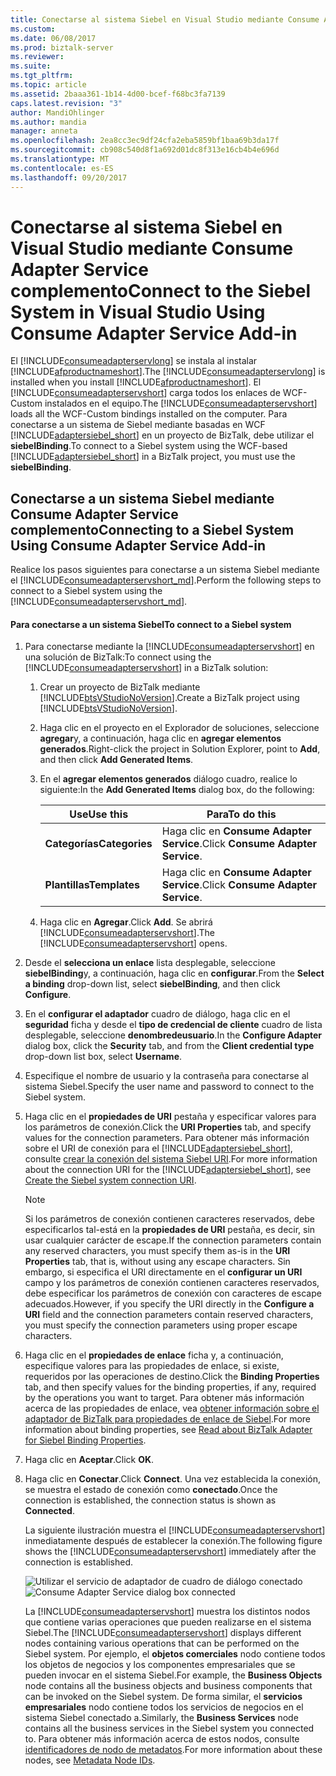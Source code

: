 ```yaml
---
title: Conectarse al sistema Siebel en Visual Studio mediante Consume Adapter Service complemento | Documentos de Microsoft
ms.custom: 
ms.date: 06/08/2017
ms.prod: biztalk-server
ms.reviewer: 
ms.suite: 
ms.tgt_pltfrm: 
ms.topic: article
ms.assetid: 2baaa361-1b14-4d00-bcef-f68bc3fa7139
caps.latest.revision: "3"
author: MandiOhlinger
ms.author: mandia
manager: anneta
ms.openlocfilehash: 2ea8cc3ec9df24cfa2eba5859bf1baa69b3da17f
ms.sourcegitcommit: cb908c540d8f1a692d01dc8f313e16cb4b4e696d
ms.translationtype: MT
ms.contentlocale: es-ES
ms.lasthandoff: 09/20/2017
---
```

# <a name="connect-to-the-siebel-system-in-visual-studio-using-consume-adapter-service-add-in"></a><span data-ttu-id="aabc9-102">Conectarse al sistema Siebel en Visual Studio mediante Consume Adapter Service complemento</span><span class="sxs-lookup"><span data-stu-id="aabc9-102">Connect to the Siebel System in Visual Studio Using Consume Adapter Service Add-in</span></span>
<span data-ttu-id="aabc9-103">El [!INCLUDE[consumeadapterservlong](../../includes/consumeadapterservlong-md.md)] se instala al instalar [!INCLUDE[afproductnameshort](../../includes/afproductnameshort-md.md)].</span><span class="sxs-lookup"><span data-stu-id="aabc9-103">The [!INCLUDE[consumeadapterservlong](../../includes/consumeadapterservlong-md.md)] is installed when you install [!INCLUDE[afproductnameshort](../../includes/afproductnameshort-md.md)].</span></span> <span data-ttu-id="aabc9-104">El [!INCLUDE[consumeadapterservshort](../../includes/consumeadapterservshort-md.md)] carga todos los enlaces de WCF-Custom instalados en el equipo.</span><span class="sxs-lookup"><span data-stu-id="aabc9-104">The [!INCLUDE[consumeadapterservshort](../../includes/consumeadapterservshort-md.md)] loads all the WCF-Custom bindings installed on the computer.</span></span> <span data-ttu-id="aabc9-105">Para conectarse a un sistema de Siebel mediante basadas en WCF [!INCLUDE[adaptersiebel_short](../../includes/adaptersiebel-short-md.md)] en un proyecto de BizTalk, debe utilizar el **siebelBinding**.</span><span class="sxs-lookup"><span data-stu-id="aabc9-105">To connect to a Siebel system using the WCF-based [!INCLUDE[adaptersiebel_short](../../includes/adaptersiebel-short-md.md)] in a BizTalk project, you must use the **siebelBinding**.</span></span>  
  
## <a name="connecting-to-a-siebel-system-using-consume-adapter-service-add-in"></a><span data-ttu-id="aabc9-106">Conectarse a un sistema Siebel mediante Consume Adapter Service complemento</span><span class="sxs-lookup"><span data-stu-id="aabc9-106">Connecting to a Siebel System Using Consume Adapter Service Add-in</span></span>  
 <span data-ttu-id="aabc9-107">Realice los pasos siguientes para conectarse a un sistema Siebel mediante el [!INCLUDE[consumeadapterservshort_md](../../includes/consumeadapterservshort-md.md)].</span><span class="sxs-lookup"><span data-stu-id="aabc9-107">Perform the following steps to connect to a Siebel system using the [!INCLUDE[consumeadapterservshort_md](../../includes/consumeadapterservshort-md.md)].</span></span>  
  
#### <a name="to-connect-to-a-siebel-system"></a><span data-ttu-id="aabc9-108">Para conectarse a un sistema Siebel</span><span class="sxs-lookup"><span data-stu-id="aabc9-108">To connect to a Siebel system</span></span>  
  
1.  <span data-ttu-id="aabc9-109">Para conectarse mediante la [!INCLUDE[consumeadapterservshort](../../includes/consumeadapterservshort-md.md)] en una solución de BizTalk:</span><span class="sxs-lookup"><span data-stu-id="aabc9-109">To connect using the [!INCLUDE[consumeadapterservshort](../../includes/consumeadapterservshort-md.md)] in a BizTalk solution:</span></span>  
  
    1.  <span data-ttu-id="aabc9-110">Crear un proyecto de BizTalk mediante [!INCLUDE[btsVStudioNoVersion](../../includes/btsvstudionoversion-md.md)].</span><span class="sxs-lookup"><span data-stu-id="aabc9-110">Create a BizTalk project using [!INCLUDE[btsVStudioNoVersion](../../includes/btsvstudionoversion-md.md)].</span></span>  
  
    2.  <span data-ttu-id="aabc9-111">Haga clic en el proyecto en el Explorador de soluciones, seleccione **agregar**y, a continuación, haga clic en **agregar elementos generados**.</span><span class="sxs-lookup"><span data-stu-id="aabc9-111">Right-click the project in Solution Explorer, point to **Add**, and then click **Add Generated Items**.</span></span>  
  
    3.  <span data-ttu-id="aabc9-112">En el **agregar elementos generados** diálogo cuadro, realice lo siguiente:</span><span class="sxs-lookup"><span data-stu-id="aabc9-112">In the **Add Generated Items** dialog box, do the following:</span></span>  
  
        |<span data-ttu-id="aabc9-113">Use</span><span class="sxs-lookup"><span data-stu-id="aabc9-113">Use this</span></span>|<span data-ttu-id="aabc9-114">Para</span><span class="sxs-lookup"><span data-stu-id="aabc9-114">To do this</span></span>|  
        |--------------|----------------|  
        |<span data-ttu-id="aabc9-115">**Categorías**</span><span class="sxs-lookup"><span data-stu-id="aabc9-115">**Categories**</span></span>|<span data-ttu-id="aabc9-116">Haga clic en **Consume Adapter Service**.</span><span class="sxs-lookup"><span data-stu-id="aabc9-116">Click **Consume Adapter Service**.</span></span>|  
        |<span data-ttu-id="aabc9-117">**Plantillas**</span><span class="sxs-lookup"><span data-stu-id="aabc9-117">**Templates**</span></span>|<span data-ttu-id="aabc9-118">Haga clic en **Consume Adapter Service**.</span><span class="sxs-lookup"><span data-stu-id="aabc9-118">Click **Consume Adapter Service**.</span></span>|  
  
    4.  <span data-ttu-id="aabc9-119">Haga clic en **Agregar**.</span><span class="sxs-lookup"><span data-stu-id="aabc9-119">Click **Add**.</span></span> <span data-ttu-id="aabc9-120">Se abrirá [!INCLUDE[consumeadapterservshort](../../includes/consumeadapterservshort-md.md)].</span><span class="sxs-lookup"><span data-stu-id="aabc9-120">The [!INCLUDE[consumeadapterservshort](../../includes/consumeadapterservshort-md.md)] opens.</span></span>  
  
2.  <span data-ttu-id="aabc9-121">Desde el **selecciona un enlace** lista desplegable, seleccione **siebelBinding**y, a continuación, haga clic en **configurar**.</span><span class="sxs-lookup"><span data-stu-id="aabc9-121">From the **Select a binding** drop-down list, select **siebelBinding**, and then click **Configure**.</span></span>  
  
3.  <span data-ttu-id="aabc9-122">En el **configurar el adaptador** cuadro de diálogo, haga clic en el **seguridad** ficha y desde el **tipo de credencial de cliente** cuadro de lista desplegable, seleccione **denombredeusuario**.</span><span class="sxs-lookup"><span data-stu-id="aabc9-122">In the **Configure Adapter** dialog box, click the **Security** tab, and from the **Client credential type** drop-down list box, select **Username**.</span></span>  
  
4.  <span data-ttu-id="aabc9-123">Especifique el nombre de usuario y la contraseña para conectarse al sistema Siebel.</span><span class="sxs-lookup"><span data-stu-id="aabc9-123">Specify the user name and password to connect to the Siebel system.</span></span>  
  
5.  <span data-ttu-id="aabc9-124">Haga clic en el **propiedades de URI** pestaña y especificar valores para los parámetros de conexión.</span><span class="sxs-lookup"><span data-stu-id="aabc9-124">Click the **URI Properties** tab, and specify values for the connection parameters.</span></span> <span data-ttu-id="aabc9-125">Para obtener más información sobre el URI de conexión para el [!INCLUDE[adaptersiebel_short](../../includes/adaptersiebel-short-md.md)], consulte [crear la conexión del sistema Siebel URI](../../adapters-and-accelerators/adapter-siebel/create-the-siebel-system-connection-uri.md).</span><span class="sxs-lookup"><span data-stu-id="aabc9-125">For more information about the connection URI for the [!INCLUDE[adaptersiebel_short](../../includes/adaptersiebel-short-md.md)], see [Create the Siebel system connection URI](../../adapters-and-accelerators/adapter-siebel/create-the-siebel-system-connection-uri.md).</span></span>  
  
    > [!NOTE]
    >  <span data-ttu-id="aabc9-126">Si los parámetros de conexión contienen caracteres reservados, debe especificarlos tal-está en la **propiedades de URI** pestaña, es decir, sin usar cualquier carácter de escape.</span><span class="sxs-lookup"><span data-stu-id="aabc9-126">If the connection parameters contain any reserved characters, you must specify them as-is in the **URI Properties** tab, that is, without using any escape characters.</span></span> <span data-ttu-id="aabc9-127">Sin embargo, si especifica el URI directamente en el **configurar un URI** campo y los parámetros de conexión contienen caracteres reservados, debe especificar los parámetros de conexión con caracteres de escape adecuados.</span><span class="sxs-lookup"><span data-stu-id="aabc9-127">However, if you specify the URI directly in the **Configure a URI** field and the connection parameters contain reserved characters, you must specify the connection parameters using proper escape characters.</span></span>  
  
6.  <span data-ttu-id="aabc9-128">Haga clic en el **propiedades de enlace** ficha y, a continuación, especifique valores para las propiedades de enlace, si existe, requeridos por las operaciones de destino.</span><span class="sxs-lookup"><span data-stu-id="aabc9-128">Click the **Binding Properties** tab, and then specify values for the binding properties, if any, required by the operations you want to target.</span></span> <span data-ttu-id="aabc9-129">Para obtener más información acerca de las propiedades de enlace, vea [obtener información sobre el adaptador de BizTalk para propiedades de enlace de Siebel](../../adapters-and-accelerators/adapter-siebel/read-about-biztalk-adapter-for-siebel-binding-properties.md).</span><span class="sxs-lookup"><span data-stu-id="aabc9-129">For more information about binding properties, see [Read about BizTalk Adapter for Siebel Binding Properties](../../adapters-and-accelerators/adapter-siebel/read-about-biztalk-adapter-for-siebel-binding-properties.md).</span></span>  
  
7.  <span data-ttu-id="aabc9-130">Haga clic en **Aceptar**.</span><span class="sxs-lookup"><span data-stu-id="aabc9-130">Click **OK**.</span></span>  
  
8.  <span data-ttu-id="aabc9-131">Haga clic en **Conectar**.</span><span class="sxs-lookup"><span data-stu-id="aabc9-131">Click **Connect**.</span></span> <span data-ttu-id="aabc9-132">Una vez establecida la conexión, se muestra el estado de conexión como **conectado**.</span><span class="sxs-lookup"><span data-stu-id="aabc9-132">Once the connection is established, the connection status is shown as **Connected**.</span></span>  
  
     <span data-ttu-id="aabc9-133">La siguiente ilustración muestra el [!INCLUDE[consumeadapterservshort](../../includes/consumeadapterservshort-md.md)] inmediatamente después de establecer la conexión.</span><span class="sxs-lookup"><span data-stu-id="aabc9-133">The following figure shows the [!INCLUDE[consumeadapterservshort](../../includes/consumeadapterservshort-md.md)] immediately after the connection is established.</span></span>  
  
     <span data-ttu-id="aabc9-134">![Utilizar el servicio de adaptador de cuadro de diálogo conectado](../../adapters-and-accelerators/adapter-siebel/media/siebel-adpt-lesson1-step3-01-connected.gif "SIEBEL-ADPT-Lesson1-Step3-01-connected")</span><span class="sxs-lookup"><span data-stu-id="aabc9-134">![Consume Adapter Service dialog box connected](../../adapters-and-accelerators/adapter-siebel/media/siebel-adpt-lesson1-step3-01-connected.gif "SIEBEL-ADPT-Lesson1-Step3-01-connected")</span></span>  
  
     <span data-ttu-id="aabc9-135">La [!INCLUDE[consumeadapterservshort](../../includes/consumeadapterservshort-md.md)] muestra los distintos nodos que contiene varias operaciones que pueden realizarse en el sistema Siebel.</span><span class="sxs-lookup"><span data-stu-id="aabc9-135">The [!INCLUDE[consumeadapterservshort](../../includes/consumeadapterservshort-md.md)] displays different nodes containing various operations that can be performed on the Siebel system.</span></span> <span data-ttu-id="aabc9-136">Por ejemplo, el **objetos comerciales** nodo contiene todos los objetos de negocios y los componentes empresariales que se pueden invocar en el sistema Siebel.</span><span class="sxs-lookup"><span data-stu-id="aabc9-136">For example, the **Business Objects** node contains all the business objects and business components that can be invoked on the Siebel system.</span></span> <span data-ttu-id="aabc9-137">De forma similar, el **servicios empresariales** nodo contiene todos los servicios de negocios en el sistema Siebel conectado a.</span><span class="sxs-lookup"><span data-stu-id="aabc9-137">Similarly, the **Business Services**  node contains all the business services in the Siebel system you connected to.</span></span> <span data-ttu-id="aabc9-138">Para obtener más información acerca de estos nodos, consulte [identificadores de nodo de metadatos](../../adapters-and-accelerators/adapter-siebel/metadata-node-ids1.md).</span><span class="sxs-lookup"><span data-stu-id="aabc9-138">For more information about these nodes, see [Metadata Node IDs](../../adapters-and-accelerators/adapter-siebel/metadata-node-ids1.md).</span></span>
